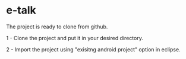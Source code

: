 e-talk
======

The project is ready to clone from github.

1 - Clone the project and put it in your desired directory.
 
2 - Import the project using "exisitng android project" option in eclipse.


